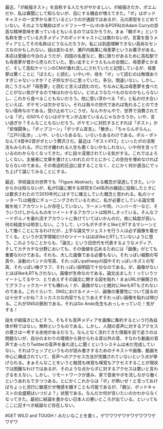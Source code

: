 最近、「ポ絵描きスト」を自称する人たちがやかましい。ポ絵描きだか、ポエムだか、私は寡聞にして知らないが、目にする機会が増えてきた。「ポ」はポッドキャストの一文字から来ているというのが通説ではあるが、元の原型をとどめていない。そのような略称はポッドファーザー(いわゆるPOFA)のAdam Curryの崇高な精神意味を害っているともいえるのではなかろうか。まぁ「朝ポキ」という名称を使っている大手メディアのポッドキャストには敵わないが。言葉を扱うメディアとしてその名称はどうなんだろうか。私には到底理解できない高尚なセンスなのかもしれない。話は変わるが、瀬戸内銘菓に母恵夢というお菓子がある。本店は愛媛の今治のようだが、四国の名産など、数に限りがあるために高松駅でも母恵夢が昔から売られていた。思い出すとドラえもんの合間に、母恵夢とかまど、そして高松ケイリンのCMが垂れ流しにされていたと記憶しているが、母恵夢は驚くことに「ぽえむ」と読む。いやいや、母を「ポ」って読むのは無理ありすぎじゃないっすか？と子供ながらに思っていた。多分。間違いない。しかし、向こうさんが「母恵夢」と読むと言えば読むのだ。ちなみに私は母恵夢を食べたことがない気がするので味はわからない。どのようなたべものなのかもしらないし、これから食べることもないだろう。他に思い浮かべる「ポ」と私の付き合いといえば、ポケモンは欠かせない。それは我々の世代であれば免れることのできない宿命なのである。受け止めていこうぜ。なんやかんやで、世界で消費されている「ポ」の50%ぐらいはポケモンが占めているんじゃなかろうか。いや、言い過ぎか？そんなこともないだろう。ポケモンに対抗するとすれば「ポスト」か「安保闘争」、「ポップコーン」「ポツダム宣言」、「散歩」、「ちゃらんポらん」、「江戸川乱歩」…いや、いろいろあるな。いろいろあるわけである。ポル・ポトなんて4音中2音がポという贅沢さだ。最近は「ポストXYZ」といったポの活用法もみられる。ポに付き纏われる人生も悪くないかもしれない。いや何を言っているのわからなくなってきた。ポに段々浸潤されている気がする。これではよろしくない。主催者に文章を書けといわれたのでとにかくこの空白を埋めなければならないのである。その脅迫的圧迫に屈することなく、とにかく何か適当にでっち上げて論じてみることにする。

最近、学術論文の世界でも「Figure Abstract」なる概念が浸透してきた。いつからかは知らないが、私がD論に関する研究をCell系列の雑誌に投稿したときには要求されたので2010年代にはすでに確立していた概念と思われる。私のツイッターTLは極度にチューニングされているために、私が必要としている論文情報を呟くアカウントしか存在していない。ラーメンや肉、ハンバーガーなど、そういうけしからんものをツイートするアカウントは除外しきっている。そんなフードポルノを垂れ流すアカウントに負けていてはいかんのだ。故に純度が高い。何の純度かは明言しない。こうして、いつもポチポチとlikeとRTするマシーンとして働くことになるわけだが、上手な論文サジェストを行う人は必ず画像を載せてくる。というか文字情報だけのツイートはほぼlikeとRTしていないように思う。このようなことからも、「論文」という旧世代を代表するようなメディア、そしてカチカチな分野においても、その価値を広めるためには「画像」がとても重要なわけである。それも、大した画像である必要もない。それっぽい細胞の写真や、泳動のバンドの写真、それっぽいpathwayの図やそれっぽいネズミの写真、それっぽい棒グラフ、それっぽい説明図で十分なのである。が、画像がないとほぼlikeもRTもされない。画像が生命なのである。論文出ました！っていうツイートしてるやつ、とりあえずその論文に関する図を貼れ！まぁURLが展開されてグラフィックカードでも構わん！が、画像がないと絶対にlikeもRTもされないのである。これぐらいで、SNSにおけるイメージ、画像の重要性について語るのは十分すっかね？スッカスカな内容でもとりあえずそれっぽい画像を貼れば伸びる。これがSNSの鉄則である。それはGo Ando先生もおっしゃっていた！気がする！

話をポ絵描きにもどそう。そもそも音声メディアを画像に集約するという行為自体が粋ではない。無粋というものである。しかし、人間の音声に対するアクセスの悪さは一考する余地があるだろう。なんとなく流れてきた情報を目で追うのは問題ないが、自分のまわりの環境から発せられる音以外の音、すなわち動画の音声であったりTwitterの音声を垂れ流しに聞くというシステムは未だ完成していない。それはウェッブというものが読み書きするためのテキストや画像、動画を中心に構成されていて、音声へのアクセス方法が完備されていないという点が挙げられる。まぁそんなことをいうと触覚も味覚も嗅覚もアクセスすることが現状では困難なわけではあるが、そのような点からポに対するアクセスは悪いと言わざるをえない。しかし、リモートワークが進み、家で音楽やポを流しながら働くというあれもできつつある。とにかくこれからは「ポ」が熱いぜ！と言っておけばちょっと流行に敏感だぜ俺感を醸すことも可能であるが、「親父、ポッドキャストの全盛期はいつだよ？」状態である。なんだか何が言いたいのかわからなくなってきた。最初に結論を書かない日本人の悪いところが出ている。といってもここに記すべき結論など存在しない。

#GET WILD and TOUGH！みたいなことを書く。ゲワワワゲワゲワゲワワワゲワゲワ
